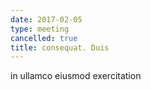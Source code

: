 ```yaml
---
date: 2017-02-05
type: meeting
cancelled: true
title: consequat. Duis
---
```

in ullamco eiusmod exercitation